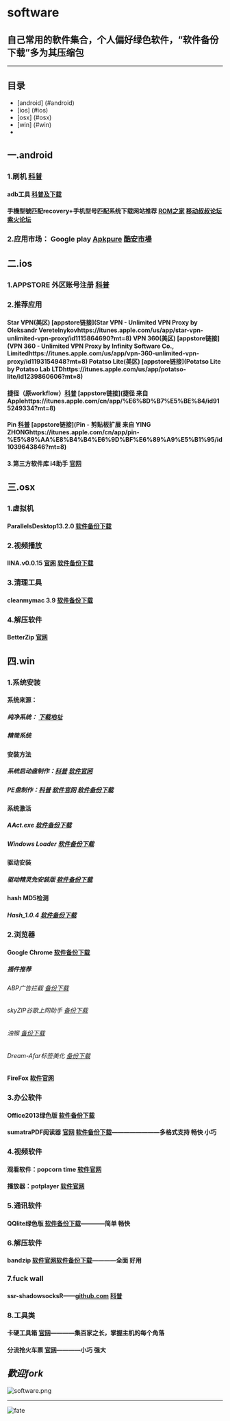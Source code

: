 # software
## __自己常用的軟件集合，个人偏好绿色软件，“软件备份下载”多为其压缩包__
***
## 目录
* [android] (#android)
* [ios] (#ios)
* [osx] (#osx) 
* [win] (#win)
* [](#)

## 一.android
### 1.刷机 [科普](https://www.shintaku.cc/posts/adb/#disqus_thread)
#### adb工具 [科普及下载](https://mp.weixin.qq.com/s?src=11&timestamp=1539439679&ver=1180&signature=VDiV4kd-wPhm7aqVFtYjm8T064Ghw*TnslchVkQylkSsHBaWffC7qdr8nP5LFUNMx4GcLvGtfm16Sx*POhHxYmsWRC1YLQZj0wlU8WrkMaTpDThUULUmGyy407K4EyQ3&new=1)
#### 手機型號匹配recovery+手机型号匹配系统下载网站推荐 [ROM之家](romzj.com)  [移动叔叔论坛](bbs.ydss.cn)  [紫火论坛](bbs.zhwlgzs.com)
### 2.应用市场： Google play [Apkpure](https://apkpure.com/cn/)  [酷安市場](https://www.coolapk.com/apk/com.coolapk.market?from=navbar)

## 二.ios
### 1.APPSTORE 外区账号注册 [科普](https://mp.weixin.qq.com/s?src=11&timestamp=1539437947&ver=1180&signature=k-bE5w8pMh31dbTD3fTTF7Xov2O50pIrt0OYtcvYYCsNXoCE2mpJN7a--APmWF1DSJPkVgYLzc7lp1b1Egkrn*zsOhFwib-r6yKbfd3OtG*cAuvqyw*u6RaqrOY2z*mu&new=1)

### 2.推荐应用
#### Star VPN(美区) [appstore链接](Star VPN - Unlimited VPN Proxy by Oleksandr Veretelnykovhttps://itunes.apple.com/us/app/star-vpn-unlimited-vpn-proxy/id1115864690?mt=8) VPN 360(美区) [appstore链接](VPN 360 - Unlimited VPN Proxy by Infinity Software Co., Limitedhttps://itunes.apple.com/us/app/vpn-360-unlimited-vpn-proxy/id1193154948?mt=8) Potatso Lite(美区) [appstore链接](Potatso Lite by Potatso Lab LTDhttps://itunes.apple.com/us/app/potatso-lite/id1239860606?mt=8)

#### 捷径（原workflow）[科普](https://mp.weixin.qq.com/s?src=11&timestamp=1539438719&ver=1180&signature=G0ZQLiWu6d2Kh-9uzXBVss480xNQ2SC74zGFOhfC9BRpfnlmj41dBstQ*uGPJDTmf7DjGcIjNtwSD2PRTGXI-NH-6-SQG2PJ4sEjsm3aIpeqVeCrFPuGDBhHZLhuTDbL&new=1) [appstore链接](捷径 来自 Applehttps://itunes.apple.com/cn/app/%E6%8D%B7%E5%BE%84/id915249334?mt=8)
#### Pin [科普](https://mp.weixin.qq.com/s?src=11&timestamp=1539438879&ver=1180&signature=G0ZQLiWu6d2Kh-9uzXBVss480xNQ2SC74zGFOhfC9BS5zJ0Koztz1hpk81JQsrtHgWAjOd-afuk1P7fMdDQz3SLZCkr2RIaR3awrMP9*QVoduRvsjfWSrOs96OJVTYEB&new=1) [appstore链接](Pin - 剪贴板扩展 来自 YING ZHONGhttps://itunes.apple.com/cn/app/pin-%E5%89%AA%E8%B4%B4%E6%9D%BF%E6%89%A9%E5%B1%95/id1039643846?mt=8)
#### 3.第三方软件库 i4助手 [官网](https://www.i4.cn/)

## 三.osx
### 1.虚拟机
#### ParallelsDesktop13.2.0 [软件备份下载](https://github.com/woshizhd/software/releases/download/ParallelsDesktop13.2.0%E7%A0%B4%E8%A7%A3%E7%89%88%EF%BC%8Dmac/ParallelsDesktop13.2.0.dmg)

### 2.视频播放
#### IINA.v0.0.15 [官网](https://lhc70000.github.io/iina/zh-cn/) [软件备份下载](https://github.com/woshizhd/software/releases/download/IINA-mac/IINA.v0.0.15-build68.dmg)

### 3.清理工具 
#### cleanmymac 3.9  [软件备份下载](https://github.com/woshizhd/software/blob/master/osx/cleanmymac.zip)

### 4.解压软件
#### BetterZip [官网](https://macitbetter.com/)

## 四.win
### 1.系统安装
#### 系统来源：
##### 纯净系统： [下载地址](https://msdn.itellyou.cn/)
##### 精简系统

#### 安装方法
##### 系统启动盘制作：[科普](https://mp.weixin.qq.com/s?src=3&timestamp=1539419770&ver=1&signature=qltpV4ojkgQUetAEve*A-P18Ua2PLSTyC0r6Z9gt*icINRGOEz6LEmmqIvx*roZKwVQtHyq-QpeMEfN2Dx4Z8ADH80Ca5As1HsoQV2HVWoa4iyrnuUxCLOKUHT8Wq4S4sfiFYecnn6f4RQk39iy6nNVTM7OYDQEIAikSOBBznI4=) [软件官网](https://rufus.akeo.ie/) 
##### PE盘制作：[科普](https://www.winos.me/archives/225.html) [软件官网](http://www.wepe.com.cn/download.html) [软件备份下载](https://github.com/woshizhd/software/releases/download/%E5%BE%AEPE2.0-winx86/wepe2.0.exe)

#### 系统激活
##### AAct.exe [软件备份下载](https://github.com/woshizhd/software/blob/master/win/%E7%B3%BB%E7%BB%9F%E5%AE%89%E8%A3%85%E5%B7%A5%E5%85%B7/AAct.exe)
##### Windows Loader [软件备份下载](https://github.com/woshizhd/software/blob/master/win/%E7%B3%BB%E7%BB%9F%E5%AE%89%E8%A3%85%E5%B7%A5%E5%85%B7/Windows%20Loader.rar)

#### 驱动安装
##### 驱动精灵免安装版 [软件备份下载](https://github.com/woshizhd/software/blob/master/win/%E7%B3%BB%E7%BB%9F%E5%AE%89%E8%A3%85%E5%B7%A5%E5%85%B7/%E9%A9%B1%E5%8A%A8%E7%B2%BE%E7%81%B5.exe)

#### hash MD5检测
##### Hash_1.0.4 [软件备份下载](https://github.com/woshizhd/software/blob/master/win/%E7%B3%BB%E7%BB%9F%E5%AE%89%E8%A3%85%E5%B7%A5%E5%85%B7/Hash_1.0.4.exe)

### 2.浏览器
#### Google Chrome [软件备份下载](https://github.com/woshizhd/software/releases/download/google-chrome-64.0-winx64/Google.Chrome.zip)
##### 插件推荐
###### ABP广告拦截 [备份下载](https://github.com/woshizhd/software/blob/master/win/Chrome%20extensions/Adblock-Plus_v1.11.crx)
###### skyZIP谷歌上网助手 [备份下载](https://github.com/woshizhd/software/blob/master/win/Chrome%20extensions/skyZIP%E2%84%A2-Proxy_v0.8.3.crx)
###### 油猴 [备份下载](https://github.com/woshizhd/software/blob/master/win/Chrome%20extensions/Tampermonkey_v4.5.crx)
###### Dream-Afar标签美化 [备份下载](https://github.com/woshizhd/software/blob/master/win/Chrome%20extensions/Dream-Afar-New-Tab_v0.3.12.crx)

#### FireFox [软件官网](http://www.firefox.com.cn/)

### 3.办公软件
#### Office2013绿色版 [软件备份下载](https://github.com/woshizhd/software/releases/download/office2013%EF%BC%8D4%E5%90%881%E7%B2%BE%E7%B0%A1%E7%89%88%EF%BC%8Dwin/Office2013_4in1_2018.02.01_by_xb21cn.7z)
#### sumatraPDF阅读器 [官网](https://www.sumatrapdfreader.org/free-pdf-reader.html) [软件备份下载](https://github.com/woshizhd/software/raw/master/win/SumatraPDF.exe)————————多格式支持 畅快 小巧

### 4.视频软件
#### 观看软件：popcorn time  [软件官网](https://www.popcorn-time.to/)
#### 播放器：potplayer [软件官网](http://potplayer.daum.net/?lang=zh_CN)

### 5.通讯软件
#### QQlite绿色版 [软件备份下载](https://github.com/woshizhd/software/releases/download/qq%E7%B6%A0%E8%89%B2%E7%B2%BE%E7%B0%A1%E7%89%887.9/QQ7.9lite.7z)————简单 畅快

### 6.解压软件
#### bandzip [软件官网](http://bandisoft.com/)[软件备份下载](https://github.com/woshizhd/software/releases/download/bandzip-6.12-win/BANDIZIP-SETUP.EXE)————全面 好用

### 7.fuck wall
#### ssr-shadowsocksR——[github.com](github.com) [科普](https://lolico.moe/tutorial/shadowsocksr.html/comment-page-3)

### 8.工具类
#### 卡硬工具箱 [官网](http://www.kbtool.cn/)————集百家之长，掌握主机的每个角落
#### 分流抢火车票 [官网](https://www.12306bypass.com/)————小巧 强大


## _歡迎fork_

![software.png](https://i.loli.net/2018/04/11/5ace1407054c0.png)


___
![fate](https://i.loli.net/2018/04/10/5acc9ae74f05e.jpg)
